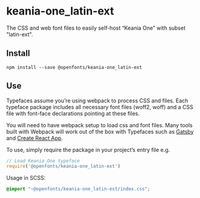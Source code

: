 
# keania-one_latin-ext

The CSS and web font files to easily self-host “Keania One” with subset "latin-ext".

## Install

`npm install --save @openfonts/keania-one_latin-ext`

## Use

Typefaces assume you’re using webpack to process CSS and files. Each typeface
package includes all necessary font files (woff2, woff) and a CSS file with
font-face declarations pointing at these files.

You will need to have webpack setup to load css and font files. Many tools built
with Webpack will work out of the box with Typefaces such as [Gatsby](https://github.com/gatsbyjs/gatsby)
and [Create React App](https://github.com/facebookincubator/create-react-app).

To use, simply require the package in your project’s entry file e.g.

```javascript
// Load Keania One typeface
require('@openfonts/keania-one_latin-ext')
```

Usage in SCSS:
```scss
@import "~@openfonts/keania-one_latin-ext/index.css";
```
